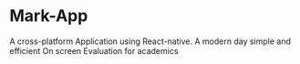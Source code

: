 # Mark-App
A cross-platform Application using React-native.
A modern day simple and efficient On screen Evaluation for academics
